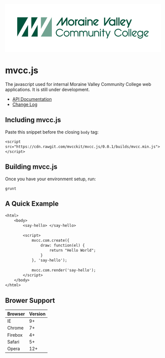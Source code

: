 ![logo](docs/img/logo.png)

# mvcc.js

The javascript used for internal Moraine Valley Community College web applications. It is still under development.

* [API Documentation](docs/api/api.md)
* [Change Log](CHANGELOG.md)

## Including mvcc.js

Paste this snippet before the closing `body` tag:

	<script src="https://cdn.rawgit.com/mvcckit/mvcc.js/0.0.1/builds/mvcc.min.js"></script>

## Building mvcc.js

Once you have your environment setup, run:

    grunt

## A Quick Example

	<html>
		<body>
			<say-hello> </say-hello>

			<script>
				mvcc.com.create({
					draw: function(el) {
						return "Hello World";
					}
				}, 'say-hello');

				mvcc.com.render('say-hello');
			</script>
		</body>
	</html>

## Brower Support

| Browser | Version |
| ------- | ------- |
| IE      | 9+      |
| Chrome  | 7+      |
| Firebox | 4+      |
| Safari  | 5+      |
| Opera   | 12+     |
